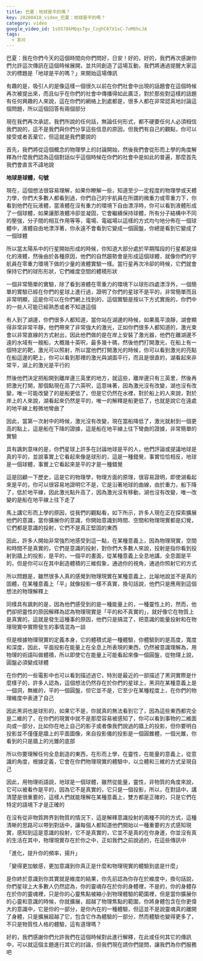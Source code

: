 ```yaml
---
title: 巴夏：地球是平的嗎？
key: 20200418_video_巴夏：地球是平的嗎？
category: video
google_video_id: 1sO578kMQqs7gv_CzghC67X1xC-7oM6hcJA
tags:
  - 影片
---
```


巴夏：我在你們今天的這個時間向你們問好，日安！好的，好的，我們再次感謝你們允許這次傳訊在這個時候展開，並共同創造了這場互動，我們將通過提醒大家這次的標題是「地球是平的嗎？」來開始這場傳訊

有趣的是，吸引人的是像這樣一個很久以前在你們社會中出現的話題會在這個時候再次被提出來，而且似乎在你們的社會中傳播得如此廣泛，對於那些對這樣的話題有任何興趣的人來說，這在你們的網絡上到處都是，很多人都在非常認真地討論這個問題，所以這個回答有兩個部分

現在我們再次承認，我們所說的任何話，無論任何形式，都不硬要任何人必須相信我們說的，這不是我們與你們分享這些信息的原因，但我們有自己的觀點，你可以接受或者丟棄它，但這就是我們要說的

首先，我們將從這個概念的物理學上的討論開始，然後我們會從形而上學的角度解釋為什麼我們認為這個對話似乎這個時候在你們的社會中是如此的普遍，那麼首先我們會直言不諱地說

__地球是球體，句號__

現在，這個想法很容易理解，如果你瞭解一些，知道至少一定程度的物理學或天體力學，你們大多數人都看到過，你們自己的宇航員在所謂的微重力或零重力下，你看到他們在玩液體，當液體在沒有重力的環境下自由漂浮時，你可以看到液體形成了一個球體，如果讓那液體冷卻並凝固，它會繼續保持球體，所有分子結構中不同的壓強，分子間的相互作用等等，電場、電磁場以這樣的方式均勻地分佈在一個球體中，液體自由地漂浮著，你永遠不會看到它變成一個圓盤，你總是看到它變成了一個球體

所以當太陽系中的行星開始形成的時候，你知道大部分處於早期階段的行星都是熔化的液體，然後由於各種原因，他們的自然趨勢會是形成這個球體，就像你們的宇航員在零重力環境下做的少量的液體實驗一樣。當行星再次冷卻的時候，它們就會保持它們的球形形狀，它們維度空間的體積形狀

一個非常簡單的實驗，除了看到液體在零重力的環境下以球形四處漂浮外，一個簡單的實驗已經在你們的星球上進行過，證明了你們的星球不是平的，非常簡單而且非常明顯，這是你可以在你們網上找到的，這個實驗是按以下方式實施的，你們中的一些人可能已經熟悉或者不知道這個

有人到了湖邊，你們很多人都知道，當你站在湖邊的時候，如果風平浪靜，湖會顯得非常非常平靜，他們帶來了非常強大的激光，正如你們很多人都知道的，激光束會以非常直線的方式射出，因此他們做的是在岸上安裝了激光器，他們在離湖邊不遠的水域有一艘船，大概幾十英呎，最多幾十碼，然後他們打開激光，在船上有一個特定的靶，激光可以照射，所以當他們打開激光的時候，你可以看到激光的亮點在船這邊的靶上，你可以看到那裡的激光與湖面平行，而且是很直的，湖看起來非常平，湖上的激光是平行的

然後他們決定把船開到離岸邊三英里的地方，就這些，離岸邊只有三英里，然後再把激光打開，那個點現在高了六英呎，這意味著，因為激光沒有改變，湖也沒有改變，唯一可能改變了的是船更低了，但是它仍然在水裡，對於船上的人來說，對於岸上的人來說，湖看起來仍然是平的，唯一的解釋是船更低了，也就是說它在遠處的地平線上輕微地彎曲了

因此，當第一次射中的時候，激光沒有改變，現在當船降低了，激光就射到一個更高的點上，這是船在下降的證據，這是船在地平線上往下彎曲的證據，非常簡單的實驗

具有諷刺意味的是，你們星球上許多在討論地球是平的人，他們評論或提議地球是真的平的，並說事實上它看起來像是球形的，這是一種錯覺，事實恰恰相反，地球是一個球體，事實上它看起來是平的才是一種錯覺

這是回顧一下歷史，這是它的物理學，物理方面的原理，很容易證明，即使湖看起來是平的，你可以很容易地證明它不是，它是沿著地球的曲線，由於重力，船下降了，低於地平線，因此激光點升高了，因為激光沒有移動，湖也沒有改變，唯一改變的是船在地平線上往下走了

馬上講它形而上學的原因，從我們的觀點看，如下所示，許多人現在正在探索擴展他們的意識，當你擴展你的意識，你開始意識到時間、空間和物理現實都是幻覺，它們都是意識的投射，它們不是真正堅固的東西

因此，許多人開始非常強烈地感受到這一點，在某種意義上，因為物理現實，空間和時間不是真實的，它們是意識的投射，對你們大多數人來說，投射是指你看到投射到牆上的投影，是平的，一個平的畫面，從某種意義上全息地講，全息圖是平的，但是你可以在其中創造體積的三維假象，通過你的視角，通過你照射它的方式

所以問題是，雖然很多人真的感覺到物理現實在某種意義上，比喻地說並不是真的固體，在某種意義上「平」就像投影一樣不真實，換句話說，他們只是應用到這個想法的物理解釋上

同樣具有諷刺的是，因為他們感受到的是一種能量上的，一種靈性上的，然而，他們卻把靈性的原因解釋為認為物理現實是「平的和不真實的」，就好像它在物質上是真實的，這就是發生這種事的原因，他們只是搞混了，把意識的能量投射和在物理現實中實際發生的事情混為一談

但是根據物理現實的定義本身，它的體積式是一種體驗，你體驗到的是高度，寬度和深度，因此，平面投影在能量上在全息上所表現的東西，仍然被意識理解為，用物理的術語叫做體積，所以即使它在能量上可能看起來像一個圓盤，從物理上說，圓盤必須變成球體

在你們的一些電影中也可以看到描述過它，特別是最近的一部描述了黑洞實際是什麼樣子的，許多人認為，這個想法仍然存在於你們的星球上，黑洞在某種意義上是一個洞，無維的，平的一個圓盤，但它並不是，它至少在某種程度上，在你們的物理維度中表達了自己

因此黑洞也是球形的，如果它不是，你就真的無法看到它了，因為這些東西都完全是二維的了，在你們的現實中就不是那麼容易被感知了，你可以看到事物的二維面向或一部分，比如你在地上自己的影子或者像我們說過的牆上的投影，但你要明白投影並不僅僅是牆上的平面圖像，來自投影儀的投影是一個圓錐體，一個光錐，你看到的只是牆上的光錐的底部

所以你要理解任何全息創造的東西，在形而上學，在靈性，在能量的意義上，從意識的角度，根據定義，它會在你們物理現實的體驗中，以立體和三維的方式呈現自己

因此，用物理術語說，地球是一個球體，雖然從能量，靈性，非物質的角度來說，它可以被看作是平的，因為它不是真實的，它只是一個投影，所以，在對話中，講清楚是很重要的，這樣人們就能理解在某種意義上，雙方都是正確的，只是它們在特定的語境下才是正確的

在沒有從非物質跨界到物質的情況下，這是解釋意識投射的兩種不同的方式，這種清晰的思路可以帶到對話中，讓每個人都知道他們開始以一種重要的方式感知現實，感知到這是意識的投射，它不是真實的，它並不是真的在你身邊，你並沒有真的生活在其中，物理現實存在於你之中，正如我們之前說過的，在這些傳訊中

「進化，提升你的頻率，揚升」

「變得更加敏感，更加意識到你真正是什麼和物理現實的體驗到底是什麼」

是你終於意識到你其實就是維度的結果，你先前認為你存在於維度中，換句話說，你們星球上大多數人仍然認為，你的靈魂存在於你的身體裡，不是的，你的身體存在於你的靈魂裡，只是你的心靈焦點被縮小到物理體驗的範圍裡，但是當你擴展你的心靈和意識的時候，你就擴展，超越了物理焦點的範圍，你將身體包含在你更偉大的意識中，它是你的一部分，是你內在的一種體驗，但這並不是說靈魂真的離開了身體，只是擴展超越了它，包含它作為體驗的一部分，然而體驗也變得更多了，不只是物質性人格的體驗，這有道理嗎？

好的，我們感謝你們允許我們在這個時候對此進行解釋，在此或任何其它的傳訊中，可以就這個主題進行其它的討論，但我們現在請你們提問，讓我們為你們服務吧
